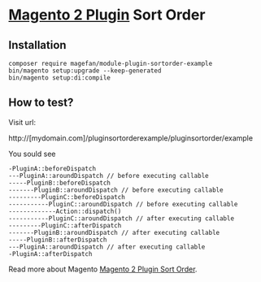 # [Magento 2 Plugin](https://magefan.com/blog/create-plugin-in-magento-2) Sort Order

## Installation

```
composer require magefan/module-plugin-sortorder-example
bin/magento setup:upgrade --keep-generated
bin/magento setup:di:compile
```

## How to test?

Visit url:

http://[mydomain.com]/pluginsortorderexample/pluginsortorder/example


You sould see
```
-PluginA::beforeDispatch
---PluginA::aroundDispatch // before executing callable
-----PluginB::beforeDispatch
-------PluginB::aroundDispatch // before executing callable
---------PluginC::beforeDispatch
-----------PluginC::aroundDispatch // before executing callable
-------------Action::dispatch()
-----------PluginC::aroundDispatch // after executing callable
---------PluginC::afterDispatch
-------PluginB::aroundDispatch // after executing callable
-----PluginB::afterDispatch
---PluginA::aroundDispatch // after executing callable
-PluginA::afterDispatch
```

Read more about Magento [Magento 2 Plugin Sort Order](https://magefan.com/blog/prioritizing-plugins-in-magento-2).
